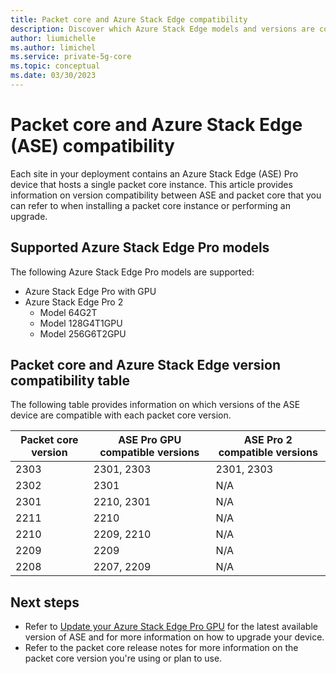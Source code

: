 ```yaml
---
title: Packet core and Azure Stack Edge compatibility
description: Discover which Azure Stack Edge models and versions are compatible with each packet core version
author: liumichelle
ms.author: limichel
ms.service: private-5g-core
ms.topic: conceptual
ms.date: 03/30/2023
---
```


# Packet core and Azure Stack Edge (ASE) compatibility

Each site in your deployment contains an Azure Stack Edge (ASE) Pro device that hosts a single packet core instance. This article provides information on version compatibility between ASE and packet core that you can refer to when installing a packet core instance or performing an upgrade.

## Supported Azure Stack Edge Pro models

The following Azure Stack Edge Pro models are supported:

- Azure Stack Edge Pro with GPU
- Azure Stack Edge Pro 2
  - Model 64G2T
  - Model 128G4T1GPU
  - Model 256G6T2GPU

## Packet core and Azure Stack Edge version compatibility table

The following table provides information on which versions of the ASE device are compatible with each packet core version.

| Packet core version  | ASE Pro GPU compatible versions  | ASE Pro 2 compatible versions |
|-----|-----|-----|
| 2303 | 2301, 2303  | 2301, 2303 |
| 2302 | 2301  | N/A |
| 2301 | 2210, 2301  | N/A |
| 2211 | 2210  | N/A |
| 2210 | 2209, 2210  | N/A |
| 2209 | 2209  | N/A |
| 2208 | 2207, 2209  | N/A |

## Next steps

- Refer to [Update your Azure Stack Edge Pro GPU](../databox-online/azure-stack-edge-gpu-install-update.md) for the latest available version of ASE and for more information on how to upgrade your device.
- Refer to the packet core release notes for more information on the packet core version you're using or plan to use.
